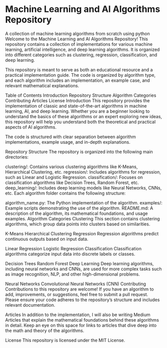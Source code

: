 # Machine Learning and AI Algorithms Repository

A collection of machine learning algorithms from scratch using python
Welcome to the Machine Learning and AI Algorithms Repository! This repository contains a collection of implementations for various machine learning, artificial intelligence, and deep learning algorithms. It is organized into different categories such as clustering, regression, classification, and deep learning.

This repository is meant to serve as both an educational resource and a practical implementation guide. The code is organized by algorithm type, and each algorithm includes an implementation, an example case, and relevant mathematical explanations.

Table of Contents
Introduction
Repository Structure
Algorithm Categories
Contributing
Articles
License
Introduction
This repository provides the implementation of classic and state-of-the-art algorithms in machine learning, AI, and deep learning. Whether you are a beginner looking to understand the basics of these algorithms or an expert exploring new ideas, this repository will help you understand both the theoretical and practical aspects of AI algorithms.

The code is structured with clear separation between algorithm implementations, example usage, and in-depth explanations.

Repository Structure
The repository is organized into the following main directories:

clustering/: Contains various clustering algorithms like K-Means, Hierarchical Clustering, etc.
regression/: Includes algorithms for regression, such as Linear and Logistic Regression.
classification/: Focuses on classification algorithms like Decision Trees, Random Forest, etc.
deep_learning/: Includes deep learning models like Neural Networks, CNNs, etc.
Each algorithm folder contains the following structure:

algorithm_name.py: The Python implementation of the algorithm.
examples/: Example scripts demonstrating the use of the algorithm.
README.md: A description of the algorithm, its mathematical foundations, and usage examples.
Algorithm Categories
Clustering
This section contains clustering algorithms, which group data points into clusters based on similarities.

K-Means
Hierarchical Clustering
Regression
Regression algorithms predict continuous outputs based on input data.

Linear Regression
Logistic Regression
Classification
Classification algorithms categorize input data into discrete labels or classes.

Decision Trees
Random Forest
Deep Learning
Deep learning algorithms, including neural networks and CNNs, are used for more complex tasks such as image recognition, NLP, and other high-dimensional problems.

Neural Networks
Convolutional Neural Networks (CNN)
Contributing
Contributions to this repository are welcome! If you have an algorithm to add, improvements, or suggestions, feel free to submit a pull request. Please ensure your code adheres to the repository’s structure and includes relevant documentation.

Articles
In addition to the implementation, I will also be writing Medium Articles that explain the mathematical foundations behind these algorithms in detail. Keep an eye on this space for links to articles that dive deep into the math and theory of the algorithms.

License
This repository is licensed under the MIT License.
